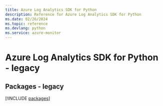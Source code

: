 ```yaml
---
title: Azure Log Analytics SDK for Python
description: Reference for Azure Log Analytics SDK for Python
ms.date: 02/26/2024
ms.topic: reference
ms.devlang: python
ms.service: azure-monitor
---
```

# Azure Log Analytics SDK for Python - legacy
## Packages - legacy
[!INCLUDE [packages](log-analytics-index.md)]